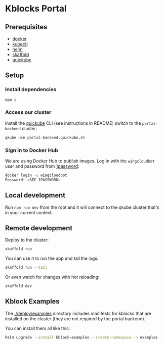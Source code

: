 # Kblocks Portal

## Prerequisites

* [docker](https://www.docker.com/)
* [kubectl](https://kubernetes.io/docs/reference/kubectl/)
* [helm](https://helm.sh/)
* [skaffold](https://skaffold.dev/)
* [quickube](https://github.com/winglang/quickube)

## Setup

### Install dependencies

```sh
npm i
```

### Access our cluster

Install the [quickube](https://github.com/winglang/quickube) CLI (see instructions in README)
switch to the `portal-backend` cluster:

```sh
qkube use portal-backend.quickube.sh
```

### Sign in to Docker Hub

We are using Docker Hub to publish images. Log in with the `wingcloudbot` user and password from [1password]:

```sh
docker login -u wingcloudbot
Password: <SEE 1PASSWORD>
```

[1password]: https://start.1password.com/open/i?a=E2C6K5R5T5BZFDLNI34WC55CCU&v=gb5pxjy6oqlfg4rbxjfiwapmwy&i=lzd45n6b5mraghh53hnq74hccy&h=wingcloud.1password.com

## Local development

Run `npm run dev` from the root and it will connect to the qkube cluster that's in your current
context.

## Remote development

Deploy to the cluster:

```sh
skaffold run
```

You can use it to run the app and tail the logs:

```sh
skaffold run --tail
```

Or even watch for changes with hot reloading:

```sh
skaffold dev
```

## Kblock Examples

The [./deploy/examples](./deploy/examples/) directory includes manifests for kblocks that are
installed on the cluster (they are not required by the portal backend).

You can install them all like this:

```sh
helm upgrade --install kblock-examples --create-namespace -n examples ./deploy/examples
```
